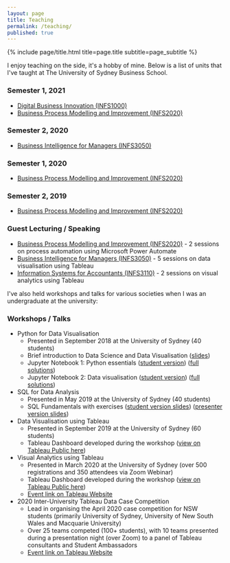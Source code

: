 ```yaml
---
layout: page
title: Teaching
permalink: /teaching/
published: true
---
```


<div class="page" markdown="1">

{% include page/title.html title=page.title subtitle=page_subtitle %}

I enjoy teaching on the side, it's a hobby of mine. Below is a list of units that I've taught at The University of Sydney Business School.


### Semester 1, 2021

- [Digital Business Innovation (INFS1000)](https://www.sydney.edu.au/units/INFS1000)
- [Business Process Modelling and Improvement (INFS2020)](https://www.sydney.edu.au/units/INFS2020)

### Semester 2, 2020

- [Business Intelligence for Managers (INFS3050)](https://www.sydney.edu.au/units/INFS3050)

### Semester 1, 2020

- [Business Process Modelling and Improvement (INFS2020)](https://www.sydney.edu.au/units/INFS2020)

### Semester 2, 2019

- [Business Process Modelling and Improvement (INFS2020)](https://www.sydney.edu.au/units/INFS2020)

### Guest Lecturing / Speaking

- [Business Process Modelling and Improvement (INFS2020)](https://www.sydney.edu.au/units/INFS2020) - 2 sessions on process automation using Microsoft Power Automate
- [Business Intelligence for Managers (INFS3050)](https://www.sydney.edu.au/units/INFS3050) - 5 sessions on data visualisation using Tableau
- [Information Systems for Accountants (INFS3110)](https://www.sydney.edu.au/units/INFS3110) - 2 sessions on visual analytics using Tableau

I've also held workshops and talks for various societies when I was an undergraduate at the university:

### Workshops / Talks

- Python for Data Visualisation
  - Presented in September 2018 at the University of Sydney (40 students)
  - Brief introduction to Data Science and Data Visualisation ([slides](https://github.com/jeffreycklo/python_workshop/blob/master/BISA_Workshop_Python_v2cS.pdf))
  - Jupyter Notebook 1: Python essentials ([student version](https://nbviewer.jupyter.org/github/jeffreycklo/python_workshop/blob/master/activity_1.ipynb)) ([full solutions](https://nbviewer.jupyter.org/github/jeffreycklo/python_workshop/blob/master/activity_1_solution.ipynb))
  - Jupyter Notebook 2: Data visualisation ([student version](https://nbviewer.jupyter.org/github/jeffreycklo/python_workshop/blob/master/activity_2.ipynb)) ([full solutions](https://nbviewer.jupyter.org/github/jeffreycklo/python_workshop/blob/master/activity_2_solution.ipynb))
- SQL for Data Analysis
  - Presented in May 2019 at the University of Sydney (40 students)
  - SQL Fundamentals with exercises ([student version slides](https://github.com/jeffreycklo/sql_workshop/blob/master/SQL_Workshop_Student_Version.pdf)) ([presenter version slides](https://github.com/jeffreycklo/sql_workshop/blob/master/SQL_Workshop_Full_Version.pdf))
- Data Visualisation using Tableau
  - Presented in September 2019 at the University of Sydney (60 students)
  - Tableau Dashboard developed during the workshop ([view on Tableau Public here](https://public.tableau.com/profile/jeffrey.lo#!/vizhome/KickstarterDashboardTechnology/TechDashboard))
- Visual Analytics using Tableau
  - Presented in March 2020 at the University of Sydney (over 500 registrations and 350 attendees via Zoom Webinar)
  - Tableau Dashboard developed during the workshop ([view on Tableau Public here](https://public.tableau.com/profile/jeffrey.lo#!/vizhome/KickstarterDashboardStudentWorkshop/KickstarterDashboard))
  - [Event link on Tableau Website](https://usergroups.tableau.com/usyd)
- 2020 Inter-University Tableau Data Case Competition
  - Lead in organising the April 2020 case competition for NSW students (primarily University of Sydney, University of New South Wales and Macquarie University)
  - Over 25 teams competed (100+ students), with 10 teams presented during a presentation night (over Zoom) to a panel of Tableau consultants and Student Ambassadors
  - [Event link on Tableau Website](https://usergroups.tableau.com/sydneycasecomp)
